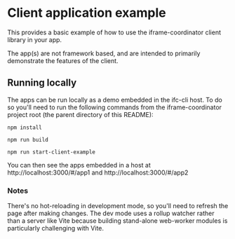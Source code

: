 # Client application example

This provides a basic example of how to use the iframe-coordinator client library in your app.

The app(s) are not framework based, and are intended to primarily demonstrate the features of the client.

## Running locally

The apps can be run locally as a demo embedded in the ifc-cli host. To do so you'll need to run the following
commands from the iframe-coordinator project root (the parent directory of this README):

`npm install`

`npm run build`

`npm run start-client-example`

You can then see the apps embedded in a host at http://localhost:3000/#/app1 and http://localhost:3000/#/app2

### Notes

There's no hot-reloading in development mode, so you'll need to refresh the page
after making changes. The dev mode uses a rollup watcher rather than a server like
Vite because building stand-alone web-worker modules is particularly challenging
with Vite.
